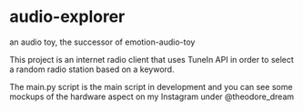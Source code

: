 # audio-explorer
an audio toy, the successor of emotion-audio-toy

This project is an internet radio client that uses TuneIn API in order to select a random radio station based on a keyword.

The main.py script is the main script in development and you can see some mockups of the hardware aspect on my Instagram under @theodore_dream
